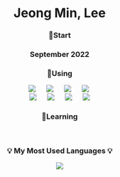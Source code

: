 <h1 align="center"> Jeong Min, Lee </h1>

<h3 align="center">🏁Start<h3>
<p align="center">September 2022</p>

<h3 align="center">💬Using</h3>
<div align="center">
  <img src="https://img.shields.io/badge/Java-007396?style=flat-square&logo=Java&logoColor=white" style="height : auto; margin-left : 10px; margin-right : 10px;"/>
  <img src="https://img.shields.io/badge/SpringBoot-6DB33F?style=flat-square&logo=SpringBoot&logoColor=white" style="height : auto; margin-left : 10px; margin-right : 10px;"/>
  <img src="https://img.shields.io/badge/Python-3776AB?style=flat-square&logo=Python&logoColor=white" style="height : auto; margin-left : 10px; margin-right : 10px;"/>
  <img src="https://img.shields.io/badge/R-276DC3?style=flat-square&logo=R&logoColor=white" style="height : auto; margin-left : 10px; margin-right : 10px;"/></a>&nbsp;
  <br/>
  <img src="https://img.shields.io/badge/HTML5-E34F26?style=flat-square&logo=HTML5&logoColor=white" style="height : auto; margin-left : 10px; margin-right : 10px;"/>
  <img src="https://img.shields.io/badge/CSS3-1572B6?style=flat-square&logo=CSS3&logoColor=white" style="height : auto; margin-left : 10px; margin-right : 10px;"/>
  <img src="https://img.shields.io/badge/JavaScript-F7DF1E?style=flat-square&logo=JavaScript&logoColor=white" style="height : auto; margin-left : 10px; margin-right : 10px;"/>
  <img src="https://img.shields.io/badge/React-61DAFB?style=flat-square&logo=React&logoColor=white" style="height : auto; margin-left : 10px; margin-right : 10px;"/>
</div>

<h3 align="center">💭Learning</h3>
<div align="center">

</div>

<br>

<h3 align="center">💡 My Most Used Languages 💡</h3>
<p align="center">
  <a href="https://github.com/danmiee">
    <img align="center" src="https://github-readme-stats.vercel.app/api/top-langs/?username=danmiee&layout=compact&show_icons=true&show_owner=true&hide_title=true&theme=none&hide=io" />
  </a>
</p>
<!-- 
<h3 align="center">💡 My Git Stats 💡</h3>
<p align="center">
  <a href="https://github.com/danmiee">
    <img align="center" src="https://github-readme-stats.vercel.app/api?username=danmiee&hide=none&hide_title=true&show_icons=true&include_all_commits=false&theme=none" />
  </a>
</p> 
-->

<!--
**danmiee/danmiee** is a ✨ _special_ ✨ repository because its `README.md` (this file) appears on your GitHub profile.

Here are some ideas to get you started:

- 🔭 I’m currently working on ...
- 🌱 I’m currently learning ...
- 👯 I’m looking to collaborate on ...
- 🤔 I’m looking for help with ...
- 💬 Ask me about ...
- 📫 How to reach me: ...
- 😄 Pronouns: ...
- ⚡ Fun fact: ...


  <img src="https://img.shields.io/badge/MySQL-4479A1?style=flat-square&logo=MySQL&logoColor=white" style="height : auto; margin-left : 10px; margin-right : 10px;"/></a>&nbsp;

![trophy](https://github-profile-trophy.vercel.app/?username=danmiee)](https://github.com/ryo-ma/github-profile-trophy)

![danmiee's github stats](https://github-readme-stats.vercel.app/api?username=danmiee&show_icons=true)
![danmiee's github stats](https://github-readme-stats.vercel.app/api/top-langs/?username=danmiee&show_icons=true&hide_border=true&title_color=004386&icon_color=004386&layout=compact)](https://github.com/danmiee)

-->
